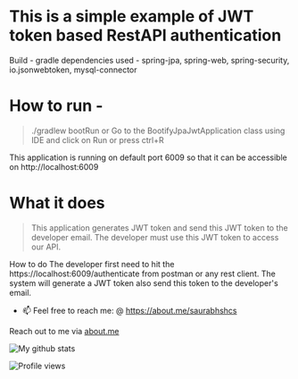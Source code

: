 # This is a simple example of JWT token based RestAPI authentication 

Build - gradle
dependencies used - spring-jpa, spring-web, spring-security, io.jsonwebtoken, mysql-connector

# How to run -

> ./gradlew bootRun or Go to the BootifyJpaJwtApplication class using IDE and click on Run or press ctrl+R

This application is running on default port 6009 so that it can be accessible on http://localhost:6009

# What it does
> This application generates JWT token and send this JWT token to the developer email. The developer must use this JWT token to access our API.

How to do
The developer first need to hit the https://localhost:6009/authenticate from postman or any rest client.
The system will generate a JWT token also send this token to the developer's email.



- 📫 Feel free to reach me: @ https://about.me/saurabhshcs

Reach out to me via [about.me](https://about.me/saurabhshcs)

![My github stats](https://github-readme-stats.vercel.app/api?username=saurabhshcs&show_icons=true)


![Profile views](https://komarev.com/ghpvc/?username=saurabhshcs)
